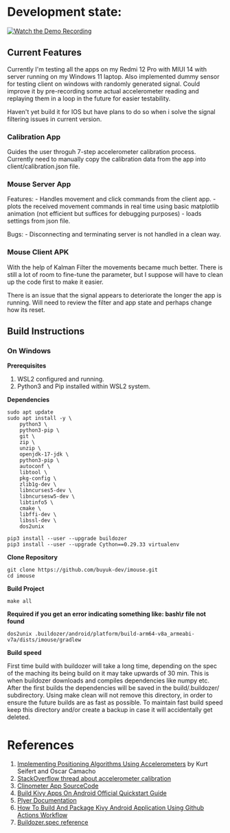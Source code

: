 # Development state:

[![Watch the Demo Recording](https://img.youtube.com/vi/b-4CgelNyL0/hqdefault.jpg)](https://www.youtube.com/embed/b-4CgelNyL0)

## Current Features

Currently I'm testing all the apps on my Redmi 12 Pro with MIUI 14 with server running on my Windows 11 laptop.
Also implemented dummy sensor for testing client on windows with randomly generated signal.
Could improve it by pre-recording some actual accelerometer reading and replaying them in a loop in the future for easier testability.

Haven't yet build it for IOS but have plans to do so when i solve the signal filtering issues in current version.

### Calibration App

Guides the user throguh 7-step accelerometer calibration process.
Currently need to manually copy the calibration data from the app into client/calibration.json file.

### Mouse Server App

Features:
    - Handles movement and click commands from the client app.
    - plots the received movement commands in real time using basic matplotlib animation (not efficient but suffices for debugging purposes)
    - loads settings from json file.

Bugs:
    - Disconnecting and terminating server is not handled in a clean way.


### Mouse Client APK

With the help of Kalman Filter the movements became much better. There is still a lot of room to fine-tune the parameter, but I suppose
will have to clean up the code first to make it easier.

There is an issue that the signal appears to deteriorate the longer the app is running. Will need to review the filter and app state and perhaps change how its reset.


## Build Instructions

### On Windows

**Prerequisites**

1. WSL2 configured and running.
2. Python3 and Pip installed within WSL2 system.

**Dependencies**

    sudo apt update
    sudo apt install -y \
        python3 \
        python3-pip \
        git \
        zip \
        unzip \
        openjdk-17-jdk \
        python3-pip \
        autoconf \
        libtool \
        pkg-config \
        zlib1g-dev \
        libncurses5-dev \
        libncursesw5-dev \
        libtinfo5 \
        cmake \
        libffi-dev \
        libssl-dev \
        dos2unix

    pip3 install --user --upgrade buildozer
    pip3 install --user --upgrade Cython==0.29.33 virtualenv

**Clone Repository**

    git clone https://github.com/buyuk-dev/imouse.git
    cd imouse

**Build Project**

    make all

**Required if you get an error indicating something like: bash\r file not found**

    dos2unix .buildozer/android/platform/build-arm64-v8a_armeabi-v7a/dists/imouse/gradlew

**Build speed**

First time build with buildozer will take a long time, depending on the spec of the maching its being build on it may take upwards of 30 min.
This is when buildozer downloads and compiles dependencies like numpy etc. After the first builds the dependencies will be saved in the build/.buildozer/ subdirectory. Using make clean will not remove this directory, in order to ensure the future builds are as fast as possible. To maintain fast build speed keep this directory and/or create a backup in case it will accidentally get deleted.

# References

1. [Implementing Positioning Algorithms Using Accelerometers](https://www.nxp.com/docs/en/application-note/AN3397.pdf) by Kurt Seifert and Oscar Camacho
2. [StackOverflow thread about accelerometer calibration](https://stackoverflow.com/questions/43364006/android-accelerometer-calibration)
3. [Clinometer App SourceCode](https://github.com/BasicAirData/Clinometer/blob/master/app/src/main/java/eu/basicairdata/clinometer/CalibrationActivity.java)
4. [Build Kivy Apps On Android Official Quickstart Guide](https://buildozer.readthedocs.io/en/latest/quickstart.html)
5. [Plyer Documentation](https://plyer.readthedocs.io/en/latest/api.html)
6. [How To Build And Package Kivy Android Application Using Github Actions Workflow](https://middlewaretechnologies.in/2023/07/how-to-build-and-package-kivy-android-application-using-github-actions-workflow.html)
7. [Buildozer.spec reference](https://buildozer.readthedocs.io/en/latest/specifications.html)

